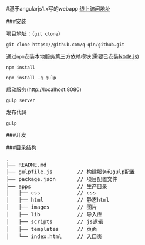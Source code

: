 #基于angularjs1.x写的webapp [线上访问地址](http://juzi.3keji.com/)


###安装

项目地址：（`git clone`）

```shell
git clone https://github.com/q-qin/github.git
```

通过`npm`安装本地服务第三方依赖模块(需要已安装[Node.js](https://nodejs.org/))

```
npm install
```
```
npm install -g gulp
```

启动服务(http://localhost:8080)

```
gulp server
```

发布代码
```
gulp
```

###开发

###目录结构
<pre>
.
├── README.md           
├── gulpfile.js        // 构建服务和gulp配置
├── package.json       // 项目配置文件
├── apps               // 生产目录
│   ├── css            // css
│   ├── html	       // 静态html
│   ├── images         // 图片
│   ├── lib            // 导入库
│   ├── scripts        // js逻辑
│   ├── templates      // 页面
│   └── index.html     // 入口页
</pre>



